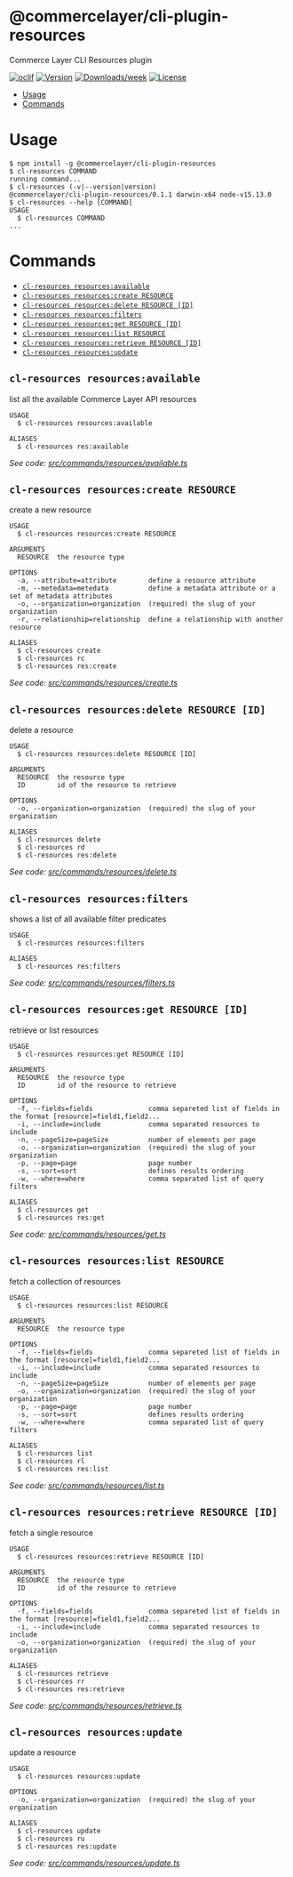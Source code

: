 @commercelayer/cli-plugin-resources
===================================

Commerce Layer CLI Resources plugin

[![oclif](https://img.shields.io/badge/cli-oclif-brightgreen.svg)](https://oclif.io)
[![Version](https://img.shields.io/npm/v/@commercelayer/cli-plugin-resources.svg)](https://npmjs.org/package/@commercelayer/cli-plugin-resources)
[![Downloads/week](https://img.shields.io/npm/dw/@commercelayer/cli-plugin-resources.svg)](https://npmjs.org/package/@commercelayer/cli-plugin-resources)
[![License](https://img.shields.io/npm/l/@commercelayer/cli-plugin-resources.svg)](https://github.com/commercelayer/cli-plugin-resources/blob/master/package.json)

<!-- toc -->
* [Usage](#usage)
* [Commands](#commands)
<!-- tocstop -->
# Usage
<!-- usage -->
```sh-session
$ npm install -g @commercelayer/cli-plugin-resources
$ cl-resources COMMAND
running command...
$ cl-resources (-v|--version|version)
@commercelayer/cli-plugin-resources/0.1.1 darwin-x64 node-v15.13.0
$ cl-resources --help [COMMAND]
USAGE
  $ cl-resources COMMAND
...
```
<!-- usagestop -->
# Commands
<!-- commands -->
* [`cl-resources resources:available`](#cl-resources-resourcesavailable)
* [`cl-resources resources:create RESOURCE`](#cl-resources-resourcescreate-resource)
* [`cl-resources resources:delete RESOURCE [ID]`](#cl-resources-resourcesdelete-resource-id)
* [`cl-resources resources:filters`](#cl-resources-resourcesfilters)
* [`cl-resources resources:get RESOURCE [ID]`](#cl-resources-resourcesget-resource-id)
* [`cl-resources resources:list RESOURCE`](#cl-resources-resourceslist-resource)
* [`cl-resources resources:retrieve RESOURCE [ID]`](#cl-resources-resourcesretrieve-resource-id)
* [`cl-resources resources:update`](#cl-resources-resourcesupdate)

## `cl-resources resources:available`

list all the available Commerce Layer API resources

```
USAGE
  $ cl-resources resources:available

ALIASES
  $ cl-resources res:available
```

_See code: [src/commands/resources/available.ts](https://github.com/commercelayer/commercelayer-cli-plugin-resources/blob/v0.1.1/src/commands/resources/available.ts)_

## `cl-resources resources:create RESOURCE`

create a new resource

```
USAGE
  $ cl-resources resources:create RESOURCE

ARGUMENTS
  RESOURCE  the resource type

OPTIONS
  -a, --attribute=attribute        define a resource attribute
  -m, --metedata=metedata          define a metadata attribute or a set of metadata attributes
  -o, --organization=organization  (required) the slug of your organization
  -r, --relationship=relationship  define a relationship with another resource

ALIASES
  $ cl-resources create
  $ cl-resources rc
  $ cl-resources res:create
```

_See code: [src/commands/resources/create.ts](https://github.com/commercelayer/commercelayer-cli-plugin-resources/blob/v0.1.1/src/commands/resources/create.ts)_

## `cl-resources resources:delete RESOURCE [ID]`

delete a resource

```
USAGE
  $ cl-resources resources:delete RESOURCE [ID]

ARGUMENTS
  RESOURCE  the resource type
  ID        id of the resource to retrieve

OPTIONS
  -o, --organization=organization  (required) the slug of your organization

ALIASES
  $ cl-resources delete
  $ cl-resources rd
  $ cl-resources res:delete
```

_See code: [src/commands/resources/delete.ts](https://github.com/commercelayer/commercelayer-cli-plugin-resources/blob/v0.1.1/src/commands/resources/delete.ts)_

## `cl-resources resources:filters`

shows a list of all available filter predicates

```
USAGE
  $ cl-resources resources:filters

ALIASES
  $ cl-resources res:filters
```

_See code: [src/commands/resources/filters.ts](https://github.com/commercelayer/commercelayer-cli-plugin-resources/blob/v0.1.1/src/commands/resources/filters.ts)_

## `cl-resources resources:get RESOURCE [ID]`

retrieve or list resources

```
USAGE
  $ cl-resources resources:get RESOURCE [ID]

ARGUMENTS
  RESOURCE  the resource type
  ID        id of the resource to retrieve

OPTIONS
  -f, --fields=fields              comma separeted list of fields in the format [resource]=field1,field2...
  -i, --include=include            comma separated resources to include
  -n, --pageSize=pageSize          number of elements per page
  -o, --organization=organization  (required) the slug of your organization
  -p, --page=page                  page number
  -s, --sort=sort                  defines results ordering
  -w, --where=where                comma separated list of query filters

ALIASES
  $ cl-resources get
  $ cl-resources res:get
```

_See code: [src/commands/resources/get.ts](https://github.com/commercelayer/commercelayer-cli-plugin-resources/blob/v0.1.1/src/commands/resources/get.ts)_

## `cl-resources resources:list RESOURCE`

fetch a collection of resources

```
USAGE
  $ cl-resources resources:list RESOURCE

ARGUMENTS
  RESOURCE  the resource type

OPTIONS
  -f, --fields=fields              comma separeted list of fields in the format [resource]=field1,field2...
  -i, --include=include            comma separated resources to include
  -n, --pageSize=pageSize          number of elements per page
  -o, --organization=organization  (required) the slug of your organization
  -p, --page=page                  page number
  -s, --sort=sort                  defines results ordering
  -w, --where=where                comma separated list of query filters

ALIASES
  $ cl-resources list
  $ cl-resources rl
  $ cl-resources res:list
```

_See code: [src/commands/resources/list.ts](https://github.com/commercelayer/commercelayer-cli-plugin-resources/blob/v0.1.1/src/commands/resources/list.ts)_

## `cl-resources resources:retrieve RESOURCE [ID]`

fetch a single resource

```
USAGE
  $ cl-resources resources:retrieve RESOURCE [ID]

ARGUMENTS
  RESOURCE  the resource type
  ID        id of the resource to retrieve

OPTIONS
  -f, --fields=fields              comma separeted list of fields in the format [resource]=field1,field2...
  -i, --include=include            comma separated resources to include
  -o, --organization=organization  (required) the slug of your organization

ALIASES
  $ cl-resources retrieve
  $ cl-resources rr
  $ cl-resources res:retrieve
```

_See code: [src/commands/resources/retrieve.ts](https://github.com/commercelayer/commercelayer-cli-plugin-resources/blob/v0.1.1/src/commands/resources/retrieve.ts)_

## `cl-resources resources:update`

update a resource

```
USAGE
  $ cl-resources resources:update

OPTIONS
  -o, --organization=organization  (required) the slug of your organization

ALIASES
  $ cl-resources update
  $ cl-resources ru
  $ cl-resources res:update
```

_See code: [src/commands/resources/update.ts](https://github.com/commercelayer/commercelayer-cli-plugin-resources/blob/v0.1.1/src/commands/resources/update.ts)_
<!-- commandsstop -->
